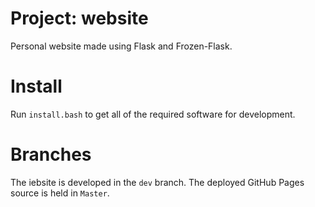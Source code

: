 Project: website
================

Personal website made using Flask and Frozen-Flask.

Install
=======

Run `install.bash` to get all of the required software for development.


Branches
========

The iebsite is developed in the `dev` branch. The deployed GitHub Pages source is held in `Master`.

